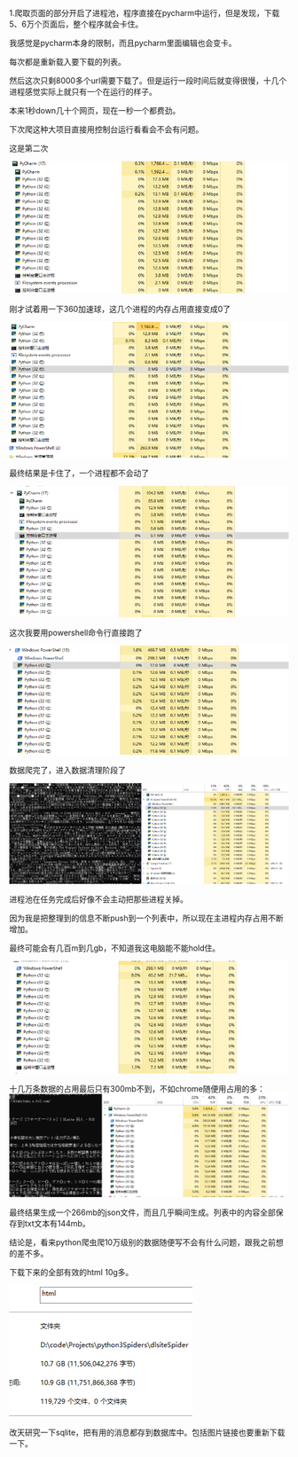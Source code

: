1.爬取页面的部分开启了进程池，程序直接在pycharm中运行，但是发现，下载5、6万个页面后，整个程序就会卡住。

我感觉是pycharm本身的限制，而且pycharm里面编辑也会变卡。

每次都是重新载入要下载的列表。

然后这次只剩8000多个url需要下载了。但是运行一段时间后就变得很慢，十几个进程感觉实际上就只有一个在运行的样子。

本来1秒down几十个网页，现在一秒一个都费劲。

下次爬这种大项目直接用控制台运行看看会不会有问题。



这是第二次

![搜狗截图20181224211904](assets/搜狗截图20181224211904.png)



刚才试着用一下360加速球，这几个进程的内存占用直接变成0了

![1545659252371](assets/1545659252371.png)



最终结果是卡住了，一个进程都不会动了

![1545659997153](assets/1545659997153.png)

这次我要用powershell命令行直接跑了



![1545660388571](assets/1545660388571.png)



数据爬完了，进入数据清理阶段了

![1545660923956](assets/1545660923956.png)

进程池在任务完成后好像不会主动把那些进程关掉。

因为我是把整理到的信息不断push到一个列表中，所以现在主进程内存占用不断增加。

最终可能会有几百m到几gb，不知道我这电脑能不能hold住。

![1545661137935](assets/1545661137935.png)

十几万条数据的占用最后只有300mb不到，不如chrome随便用占用的多：
![1545662136237](assets/1545662136237.png)



最终结果生成一个266mb的json文件，而且几乎瞬间生成。列表中的内容全部保存到txt文本有144mb。

结论是，看来python爬虫爬10万级别的数据随便写不会有什么问题，跟我之前想的差不多。

下载下来的全部有效的html 10g多。

![1545662748452](assets/1545662748452.png)



改天研究一下sqlite，把有用的消息都存到数据库中。包括图片链接也要重新下载一下。
